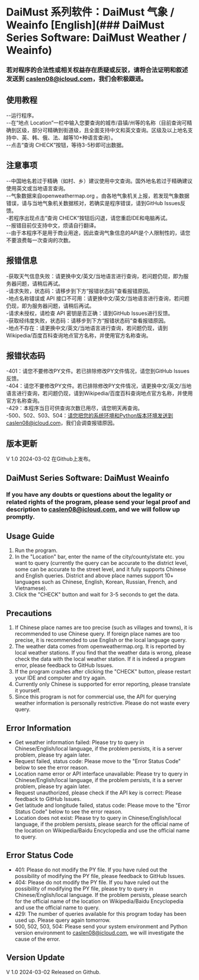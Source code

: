 # DaiMust 系列软件：DaiMust 气象 / Weainfo [English](### DaiMust Series Software: DaiMust Weather / Weainfo)
### 若对程序的合法性或相关权益存在质疑或反驳，请将合法证明和叙述发送到 caslen08@icloud.com，我们会积极跟进。  


## 使用教程
--运行程序。  
--在“地点 Location”一栏中输入您要查询的城市/县镇/州等的名称（目前查询可精确到区级，部分可精确到街道级，且全面支持中文和英文查询。区级及以上地名支持中、英、韩、俄、法、越等10+种语言查询）。  
--点击“查询 CHECK”按钮，等待3-5秒即可出数据。  


## 注意事项
--中国地名若过于精确（如村、乡）建议使用中文查询。国外地名若过于精确建议使用英文或当地语言查询。  
--气象数据来自openweathermap.org 。由各地气象机关上报，若发现气象数据错误，请与当地气象机关数据核对，若确实是程序错误，请到GitHub Issues反馈。  
-若程序出现点击”查询 CHECK“按钮后闪退，请您重启IDE和电脑再试。  
--报错目前仅支持中文，烦请自行翻译。  
--由于本程序不是用于商业用途，因此查询气象信息的API是个人限制性的，请您不要浪费每一次查询的次数。  

## 报错信息
-获取天气信息失败：请更换中文/英文/当地语言进行查询，若问题仍现，即为服务器问题，请稍后再试。  
-请求失败，状态码：请移步到下方“报错状态码”查看报错原因。  
-地点名称错误或 API 接口不可用：请更换中文/英文/当地语言进行查询，若问题仍现，即为服务器问题，请稍后再试。    
-请求未授权，请检查 API 密钥是否正确：请到GitHub Issues进行反馈。  
-获取经纬度失败，状态码：请移步到下方“报错状态码”查看报错原因。    
-地点不存在：请更换中文/英文/当地语言进行查询，若问题仍现，请到Wikipedia/百度百科查询地点官方名称，并使用官方名称查询。  

## 报错状态码
-401：请您不要修改PY文件。若已排除修改PY文件情况，请您到GitHub Issues反馈。  
-404：请您不要修改PY文件。若已排除修改PY文件情况，请更换中文/英文/当地语言进行查询，若问题仍现，请到Wikipedia/百度百科查询地点官方名称，并使用官方名称查询。  
-429：本程序当日可供查询次数已用尽，请您明天再查询。  
-500、502、503、504：请您把您的系统环境和Python版本环境发送到caslen08@icloud.com，我们会调查报错原因。  

## 版本更新
V 1.0 2024-03-02 在Github上发布。  

## DaiMust Series Software: DaiMust Weainfo

### If you have any doubts or questions about the legality or related rights of the program, please send your legal proof and description to caslen08@icloud.com, and we will follow up promptly.

## Usage Guide

1. Run the program.
2. In the "Location" bar, enter the name of the city/county/state etc. you want to query (currently the query can be accurate to the district level, some can be accurate to the street level, and it fully supports Chinese and English queries. District and above place names support 10+ languages such as Chinese, English, Korean, Russian, French, and Vietnamese).
3. Click the "CHECK" button and wait for 3-5 seconds to get the data.

## Precautions

1. If Chinese place names are too precise (such as villages and towns), it is recommended to use Chinese query. If foreign place names are too precise, it is recommended to use English or the local language query.
2. The weather data comes from openweathermap.org. It is reported by local weather stations. If you find that the weather data is wrong, please check the data with the local weather station. If it is indeed a program error, please feedback to GitHub Issues.
3. If the program crashes after clicking the "CHECK" button, please restart your IDE and computer and try again.
4. Currently only Chinese is supported for error reporting, please translate it yourself.
5. Since this program is not for commercial use, the API for querying weather information is personally restrictive. Please do not waste every query.

## Error Information

- Get weather information failed: Please try to query in Chinese/English/local language, if the problem persists, it is a server problem, please try again later.
- Request failed, status code: Please move to the "Error Status Code" below to see the error reason.
- Location name error or API interface unavailable: Please try to query in Chinese/English/local language, if the problem persists, it is a server problem, please try again later.
- Request unauthorized, please check if the API key is correct: Please feedback to GitHub Issues.
- Get latitude and longitude failed, status code: Please move to the "Error Status Code" below to see the error reason.
- Location does not exist: Please try to query in Chinese/English/local language, if the problem persists, please search for the official name of the location on Wikipedia/Baidu Encyclopedia and use the official name to query.

## Error Status Code

- 401: Please do not modify the PY file. If you have ruled out the possibility of modifying the PY file, please feedback to GitHub Issues.
- 404: Please do not modify the PY file. If you have ruled out the possibility of modifying the PY file, please try to query in Chinese/English/local language. If the problem persists, please search for the official name of the location on Wikipedia/Baidu Encyclopedia and use the official name to query.
- 429: The number of queries available for this program today has been used up. Please query again tomorrow.
- 500, 502, 503, 504: Please send your system environment and Python version environment to caslen08@icloud.com, we will investigate the cause of the error.

## Version Update

V 1.0 2024-03-02 Released on Github.

